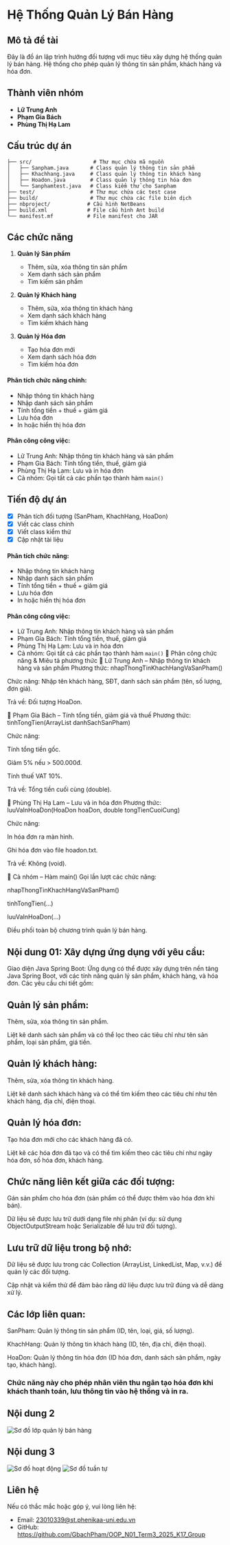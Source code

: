 # Hệ Thống Quản Lý Bán Hàng

## Mô tả đề tài
Đây là đồ án lập trình hướng đối tượng với mục tiêu xây dựng hệ thống quản lý bán hàng. Hệ thống cho phép quản lý thông tin sản phẩm, khách hàng và hóa đơn.

## Thành viên nhóm
- **Lữ Trung Anh**
- **Phạm Gia Bách**
- **Phùng Thị Hạ Lam**

## Cấu trúc dự án
```
├── src/                    # Thư mục chứa mã nguồn
│   ├── Sanpham.java       # Class quản lý thông tin sản phẩm
│   ├── Khachhang.java     # Class quản lý thông tin khách hàng
│   ├── Hoadon.java        # Class quản lý thông tin hóa đơn
│   └── Sanphamtest.java   # Class kiểm thử cho Sanpham
├── test/                  # Thư mục chứa các test case
├── build/                 # Thư mục chứa các file biên dịch
├── nbproject/            # Cấu hình NetBeans
├── build.xml             # File cấu hình Ant build
└── manifest.mf           # File manifest cho JAR
```

## Các chức năng
1. **Quản lý Sản phẩm**
   - Thêm, sửa, xóa thông tin sản phẩm
   - Xem danh sách sản phẩm
   - Tìm kiếm sản phẩm

2. **Quản lý Khách hàng**
   - Thêm, sửa, xóa thông tin khách hàng
   - Xem danh sách khách hàng
   - Tìm kiếm khách hàng

3. **Quản lý Hóa đơn**
   - Tạo hóa đơn mới
   - Xem danh sách hóa đơn
   - Tìm kiếm hóa đơn
#### Phân tích chức năng chính: 
- Nhập thông tin khách hàng
- Nhập danh sách sản phẩm
- Tính tổng tiền + thuế + giảm giá
- Lưu hóa đơn
- In hoặc hiển thị hóa đơn

#### Phân công công việc:
- Lữ Trung Anh: Nhập thông tin khách hàng và sản phẩm
- Phạm Gia Bách: Tính tổng tiền, thuế, giảm giá
- Phùng Thị Hạ Lam: Lưu và in hóa đơn
- Cả nhóm: Gọi tất cả các phần tạo thành hàm `main()`

## Tiến độ dự án
- [x] Phân tích đối tượng (SanPham, KhachHang, HoaDon)
- [x] Viết các class chính
- [x] Viết class kiểm thử
- [x] Cập nhật tài liệu
      
#### Phân tích chức năng:
- Nhập thông tin khách hàng
- Nhập danh sách sản phẩm
- Tính tổng tiền + thuế + giảm giá
- Lưu hóa đơn
- In hoặc hiển thị hóa đơn

#### Phân công công việc:
- Lữ Trung Anh: Nhập thông tin khách hàng và sản phẩm
- Phạm Gia Bách: Tính tổng tiền, thuế, giảm giá
- Phùng Thị Hạ Lam: Lưu và in hóa đơn
- Cả nhóm: Gọi tất cả các phần tạo thành hàm `main()`
🧾 Phân công chức năng & Miêu tả phương thức
👤 Lữ Trung Anh – Nhập thông tin khách hàng và sản phẩm
Phương thức: nhapThongTinKhachHangVaSanPham()

Chức năng: Nhập tên khách hàng, SĐT, danh sách sản phẩm (tên, số lượng, đơn giá).

Trả về: Đối tượng HoaDon.

👤 Phạm Gia Bách – Tính tổng tiền, giảm giá và thuế
Phương thức: tinhTongTien(ArrayList<SanPham> danhSachSanPham)

Chức năng:

Tính tổng tiền gốc.

Giảm 5% nếu > 500.000đ.

Tính thuế VAT 10%.

Trả về: Tổng tiền cuối cùng (double).

👤 Phùng Thị Hạ Lam – Lưu và in hóa đơn
Phương thức: luuVaInHoaDon(HoaDon hoaDon, double tongTienCuoiCung)

Chức năng:

In hóa đơn ra màn hình.

Ghi hóa đơn vào file hoadon.txt.

Trả về: Không (void).

👥 Cả nhóm – Hàm main()
Gọi lần lượt các chức năng:

nhapThongTinKhachHangVaSanPham()

tinhTongTien(...)

luuVaInHoaDon(...)

Điều phối toàn bộ chương trình quản lý bán hàng.

## Nội dung 01: Xây dựng ứng dụng với yêu cầu:
Giao diện Java Spring Boot:
Ứng dụng có thể được xây dựng trên nền tảng Java Spring Boot, với các tính năng quản lý sản phẩm, khách hàng, và hóa đơn. Các yêu cầu chi tiết gồm:

## Quản lý sản phẩm:

Thêm, sửa, xóa thông tin sản phẩm.

Liệt kê danh sách sản phẩm và có thể lọc theo các tiêu chí như tên sản phẩm, loại sản phẩm, giá tiền.

## Quản lý khách hàng:

Thêm, sửa, xóa thông tin khách hàng.

Liệt kê danh sách khách hàng và có thể tìm kiếm theo các tiêu chí như tên khách hàng, địa chỉ, điện thoại.

## Quản lý hóa đơn:

Tạo hóa đơn mới cho các khách hàng đã có.

Liệt kê các hóa đơn đã tạo và có thể tìm kiếm theo các tiêu chí như ngày hóa đơn, số hóa đơn, khách hàng.

## Chức năng liên kết giữa các đối tượng:

Gán sản phẩm cho hóa đơn (sản phẩm có thể được thêm vào hóa đơn khi bán).

Dữ liệu sẽ được lưu trữ dưới dạng file nhị phân (ví dụ: sử dụng ObjectOutputStream hoặc Serializable để lưu trữ đối tượng).

## Lưu trữ dữ liệu trong bộ nhớ:

Dữ liệu sẽ được lưu trong các Collection (ArrayList, LinkedList, Map, v.v.) để quản lý các đối tượng.

Cập nhật và kiểm thử để đảm bảo rằng dữ liệu được lưu trữ đúng và dễ dàng xử lý.

## Các lớp liên quan:
SanPham: Quản lý thông tin sản phẩm (ID, tên, loại, giá, số lượng).

KhachHang: Quản lý thông tin khách hàng (ID, tên, địa chỉ, điện thoại).

HoaDon: Quản lý thông tin hóa đơn (ID hóa đơn, danh sách sản phẩm, ngày tạo, khách hàng).

### Chức năng này cho phép nhân viên thu ngân tạo hóa đơn khi khách thanh toán, lưu thông tin vào hệ thống và in ra.

## Nội dung 2
![Sơ đồ lớp quản lý bán hàng](sơ-đồ-Class-Diagram.jpg)
## Nội dung 3 
![Sơ đồ hoạt động](activity_diagram.jpg)
![Sơ đồ tuần tự](sequence_diagram.jpg)


## Liên hệ
Nếu có thắc mắc hoặc góp ý, vui lòng liên hệ:
- Email: 23010339@st.phenikaa-uni.edu.vn 
- GitHub: https://github.com/GbachPham/OOP_N01_Term3_2025_K17_Group
